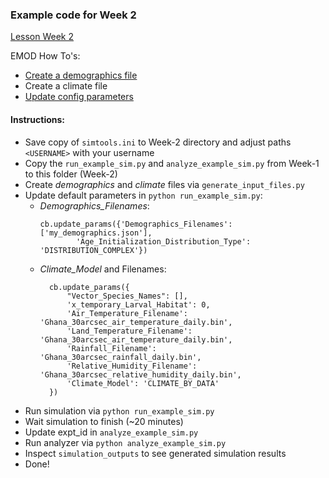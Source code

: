 ### Example code for Week 2

[Lesson Week 2](https://faculty-enrich-2022.netlify.app/lessons/week-2/)

EMOD How To's:

- [Create a demographics file](https://faculty-enrich-2022.netlify.app/modules/emod-how-to/emod-how-to/#create-a-demographics-file)
- Create a climate file 
- [Update config parameters](https://faculty-enrich-2022.netlify.app/modules/emod-how-to/emod-how-to/#update-config-parameters)


#### Instructions:

- Save copy of `simtools.ini` to Week-2 directory and adjust paths `<USERNAME>` with your username
- Copy the `run_example_sim.py` and `analyze_example_sim.py` from Week-1 to this folder (Week-2)
- Create _demographics_ and _climate_ files via `generate_input_files.py`
- Update default parameters in `python run_example_sim.py`:
    - _Demographics_Filenames_: 
      ```
      cb.update_params({'Demographics_Filenames': ['my_demographics.json'],
              'Age_Initialization_Distribution_Type': 'DISTRIBUTION_COMPLEX'})
      ```
    - _Climate_Model_ and Filenames: 
      ```
        cb.update_params({
            "Vector_Species_Names": [],
            'x_temporary_Larval_Habitat': 0,
            'Air_Temperature_Filename': 'Ghana_30arcsec_air_temperature_daily.bin',
            'Land_Temperature_Filename':  'Ghana_30arcsec_air_temperature_daily.bin',
            'Rainfall_Filename':  'Ghana_30arcsec_rainfall_daily.bin',
            'Relative_Humidity_Filename': 'Ghana_30arcsec_relative_humidity_daily.bin',
            'Climate_Model': 'CLIMATE_BY_DATA'
        })
      ```
- Run simulation via `python run_example_sim.py`
- Wait simulation to finish (~20 minutes)
- Update expt_id in `analyze_example_sim.py`
- Run analyzer via `python analyze_example_sim.py`
- Inspect `simulation_outputs` to see generated simulation results
- Done!

<!-- 
<details><summary><span>SOME RESULT OUTPUT - DEMOGRAPHICS FILE?</span></summary>
<p>

![img](../static/w1.1_console_runsim.png)
</p>
</details>
-->
